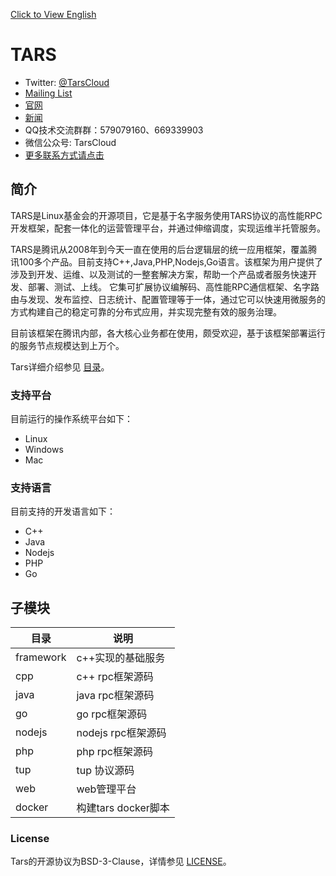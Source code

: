 [Click to View English](https://tarscloud.github.io/TarsDocs_en/)

# TARS

- Twitter: [@TarsCloud](https://twitter.com/TarsCloud)
- [Mailing List](https://groups.google.com/g/tars-foundation-information)
- [官网](http://tarscloud.org/)
- [新闻](https://tarscloud.org/feed/newsroom)
- QQ技术交流群群：579079160、669339903
- 微信公众号: TarsCloud
- [更多联系方式请点击](https://tarscloud.org/about/contacts)

## 简介

TARS是Linux基金会的开源项目，它是基于名字服务使用TARS协议的高性能RPC开发框架，配套一体化的运营管理平台，并通过伸缩调度，实现运维半托管服务。

TARS是腾讯从2008年到今天一直在使用的后台逻辑层的统一应用框架，覆盖腾讯100多个产品。目前支持C++,Java,PHP,Nodejs,Go语言。该框架为用户提供了涉及到开发、运维、以及测试的一整套解决方案，帮助一个产品或者服务快速开发、部署、测试、上线。 它集可扩展协议编解码、高性能RPC通信框架、名字路由与发现、发布监控、日志统计、配置管理等于一体，通过它可以快速用微服务的方式构建自己的稳定可靠的分布式应用，并实现完整有效的服务治理。

目前该框架在腾讯内部，各大核心业务都在使用，颇受欢迎，基于该框架部署运行的服务节点规模达到上万个。

Tars详细介绍参见 [目录](SUMMARY.md)。

### 支持平台

目前运行的操作系统平台如下：

* Linux
* Windows
* Mac

### 支持语言

目前支持的开发语言如下：

* C++
* Java
* Nodejs
* PHP
* Go


## 子模块

目录             | 说明
------------------|----------------
framework         |c++实现的基础服务
cpp               |c++ rpc框架源码
java              |java rpc框架源码
go                |go rpc框架源码
nodejs            |nodejs rpc框架源码
php               |php rpc框架源码
tup               |tup 协议源码
web               |web管理平台
docker            |构建tars docker脚本

### License

Tars的开源协议为BSD-3-Clause，详情参见 [LICENSE](https://github.com/TarsCloud/TarsDocs/blob/master/LICENSE)。


